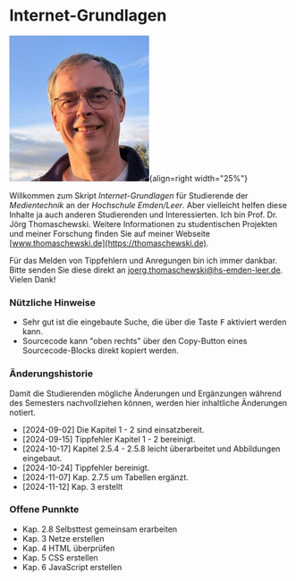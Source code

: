 # Internet-Grundlagen
![Jörg Thomaschewski](./assets/images/JT-Web.jpg){align=right width="25%"}

Willkommen zum Skript *Internet-Grundlagen* für Studierende der *Medientechnik* an der *Hochschule Emden/Leer*. Aber vielleicht helfen diese Inhalte ja auch anderen Studierenden und Interessierten. Ich bin Prof. Dr. Jörg Thomaschewski. Weitere Informationen zu studentischen Projekten und meiner Forschung finden Sie auf meiner Webseite [www.thomaschewski.de](https://thomaschewski.de).

Für das Melden von Tippfehlern und Anregungen bin ich immer dankbar. Bitte senden Sie diese direkt an joerg.thomaschewski@hs-emden-leer.de. Vielen Dank!


### Nützliche Hinweise
- Sehr gut ist die eingebaute Suche, die über die Taste <kbd>F</kbd> aktiviert werden kann.
- Sourcecode kann "oben rechts" über den Copy-Button eines Sourcecode-Blocks direkt kopiert werden.

### Änderungshistorie
Damit die Studierenden mögliche Änderungen und Ergänzungen während des Semesters nachvollziehen können, werden hier inhaltliche Änderungen notiert.

- [2024-09-02] Die Kapitel 1 - 2 sind einsatzbereit.
- [2024-09-15] Tippfehler Kapitel 1 - 2 bereinigt.
- [2024-10-17] Kapitel 2.5.4 - 2.5.8 leicht überarbeitet und Abbildungen eingebaut.
- [2024-10-24] Tippfehler bereinigt.
- [2024-11-07] Kap. 2.7.5 um Tabellen ergänzt.
- [2024-11-12] Kap. 3 erstellt

### Offene Punnkte
- Kap. 2.8 Selbsttest gemeinsam erarbeiten
- Kap. 3 Netze erstellen
- Kap. 4 HTML überprüfen
- Kap. 5 CSS erstellen
- Kap. 6 JavaScript erstellen




